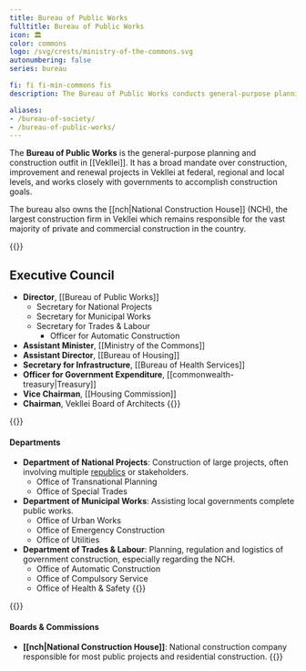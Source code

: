 ```yaml
---
title: Bureau of Public Works
fulltitle: Bureau of Public Works
icon: 🏛️
color: commons
logo: /svg/crests/ministry-of-the-commons.svg
autonumbering: false
series: bureau

fi: fi fi-min-commons fis
description: The Bureau of Public Works conducts general-purpose planning and construction for the Ministry of the Commons.

aliases:
- /bureau-of-society/
- /bureau-of-public-works/
---
```

The <span class="fi fi-min-commons fis"></span> **Bureau of Public Works** is the general-purpose planning and construction outfit in [[Vekllei]]. It has a broad mandate over construction, improvement and renewal projects in Vekllei at federal, regional and local levels, and works closely with governments to accomplish construction goals.

The bureau also owns the [[nch|National Construction House]] (NCH), the largest construction firm in Vekllei which remains responsible for the vast majority of private and commercial construction in the country.

{{<note>}}
## Executive Council

* **Director**, [[Bureau of Public Works]]
	* Secretary for National Projects
	* Secretary for Municipal Works
	* Secretary for Trades & Labour
		* Officer for Automatic Construction
* **Assistant Minister**, [[Ministry of the Commons]]
* **Assistant Director**, [[Bureau of Housing]]
* **Secretary for Infrastructure**, [[Bureau of Health Services]]
* **Officer for Government Expenditure**, [[commonwealth-treasury|Treasury]]
* **Vice Chairman**, [[Housing Commission]]
* **Chairman**, Vekllei Board of Architects
{{</note>}}

{{<note>}}
#### Departments
* **Department of National Projects**: Construction of large projects, often involving multiple [republics](/republics/) or stakeholders.
	* Office of Transnational Planning
	* Office of Special Trades
* **Department of Municipal Works**: Assisting local governments complete public works.
	* Office of Urban Works
	* Office of Emergency Construction
	* Office of Utilities
* **Department of Trades & Labour**: Planning, regulation and logistics of government construction, especially regarding the NCH.
	* Office of Automatic Construction
	* Office of Compulsory Service
	* Office of Health & Safety
{{</note>}}

{{<note>}}
#### Boards & Commissions

* **[[nch|National Construction House]]**: National construction company responsible for most public projects and residential construction.
{{</note>}}